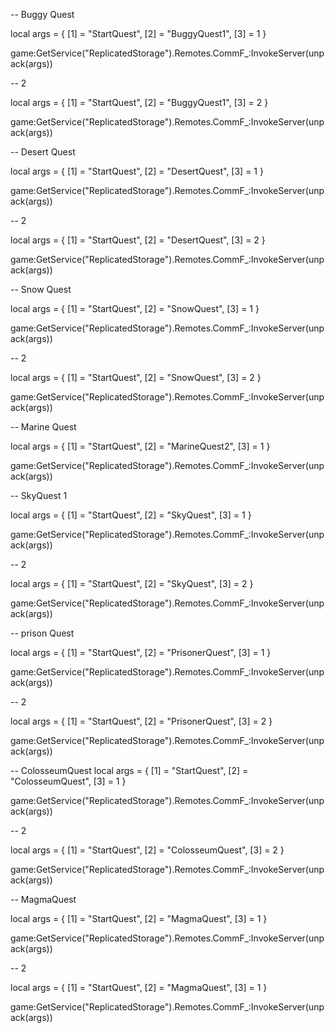 -- Buggy Quest

local args = {
    [1] = "StartQuest",
    [2] = "BuggyQuest1",
    [3] = 1
}

game:GetService("ReplicatedStorage").Remotes.CommF_:InvokeServer(unpack(args))


-- 2

local args = {
    [1] = "StartQuest",
    [2] = "BuggyQuest1",
    [3] = 2
}

game:GetService("ReplicatedStorage").Remotes.CommF_:InvokeServer(unpack(args))





-- Desert Quest

local args = {
    [1] = "StartQuest",
    [2] = "DesertQuest",
    [3] = 1
}

game:GetService("ReplicatedStorage").Remotes.CommF_:InvokeServer(unpack(args))

-- 2

local args = {
    [1] = "StartQuest",
    [2] = "DesertQuest",
    [3] = 2
}

game:GetService("ReplicatedStorage").Remotes.CommF_:InvokeServer(unpack(args))



-- Snow Quest 

local args = {
    [1] = "StartQuest",
    [2] = "SnowQuest",
    [3] = 1
}

game:GetService("ReplicatedStorage").Remotes.CommF_:InvokeServer(unpack(args))



-- 2

local args = {
    [1] = "StartQuest",
    [2] = "SnowQuest",
    [3] = 2
}

game:GetService("ReplicatedStorage").Remotes.CommF_:InvokeServer(unpack(args))



-- Marine Quest 

local args = {
    [1] = "StartQuest",
    [2] = "MarineQuest2",
    [3] = 1
}

game:GetService("ReplicatedStorage").Remotes.CommF_:InvokeServer(unpack(args))




-- SkyQuest 1

local args = {
    [1] = "StartQuest",
    [2] = "SkyQuest",
    [3] = 1
}

game:GetService("ReplicatedStorage").Remotes.CommF_:InvokeServer(unpack(args))




-- 2

local args = {
    [1] = "StartQuest",
    [2] = "SkyQuest",
    [3] = 2
}

game:GetService("ReplicatedStorage").Remotes.CommF_:InvokeServer(unpack(args))




-- prison Quest

local args = {
    [1] = "StartQuest",
    [2] = "PrisonerQuest",
    [3] = 1
}

game:GetService("ReplicatedStorage").Remotes.CommF_:InvokeServer(unpack(args))




-- 2

local args = {
    [1] = "StartQuest",
    [2] = "PrisonerQuest",
    [3] = 2
}

game:GetService("ReplicatedStorage").Remotes.CommF_:InvokeServer(unpack(args))




-- ColosseumQuest
local args = {
    [1] = "StartQuest",
    [2] = "ColosseumQuest",
    [3] = 1
}

game:GetService("ReplicatedStorage").Remotes.CommF_:InvokeServer(unpack(args))




-- 2

local args = {
    [1] = "StartQuest",
    [2] = "ColosseumQuest",
    [3] = 2
}

game:GetService("ReplicatedStorage").Remotes.CommF_:InvokeServer(unpack(args))




-- MagmaQuest

local args = {
    [1] = "StartQuest",
    [2] = "MagmaQuest",
    [3] = 1
}

game:GetService("ReplicatedStorage").Remotes.CommF_:InvokeServer(unpack(args))




-- 2

local args = {
    [1] = "StartQuest",
    [2] = "MagmaQuest",
    [3] = 1
}

game:GetService("ReplicatedStorage").Remotes.CommF_:InvokeServer(unpack(args))
















